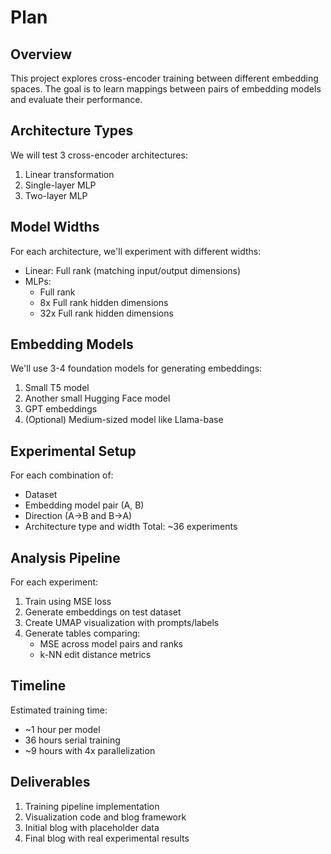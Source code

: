 # Plan

## Overview

This project explores cross-encoder training between different embedding spaces. The goal is to learn mappings between pairs of embedding models and evaluate their performance.

## Architecture Types

We will test 3 cross-encoder architectures:

1. Linear transformation
2. Single-layer MLP
3. Two-layer MLP

## Model Widths

For each architecture, we'll experiment with different widths:

- Linear: Full rank (matching input/output dimensions)
- MLPs:
  - Full rank
  - 8x Full rank hidden dimensions
  - 32x Full rank hidden dimensions

## Embedding Models

We'll use 3-4 foundation models for generating embeddings:

1. Small T5 model
2. Another small Hugging Face model
3. GPT embeddings
4. (Optional) Medium-sized model like Llama-base

## Experimental Setup

For each combination of:

- Dataset
- Embedding model pair (A, B)
- Direction (A→B and B→A)
- Architecture type and width
  Total: ~36 experiments

## Analysis Pipeline

For each experiment:

1. Train using MSE loss
2. Generate embeddings on test dataset
3. Create UMAP visualization with prompts/labels
4. Generate tables comparing:
   - MSE across model pairs and ranks
   - k-NN edit distance metrics

## Timeline

Estimated training time:

- ~1 hour per model
- 36 hours serial training
- ~9 hours with 4x parallelization

## Deliverables

1. Training pipeline implementation
2. Visualization code and blog framework
3. Initial blog with placeholder data
4. Final blog with real experimental results

